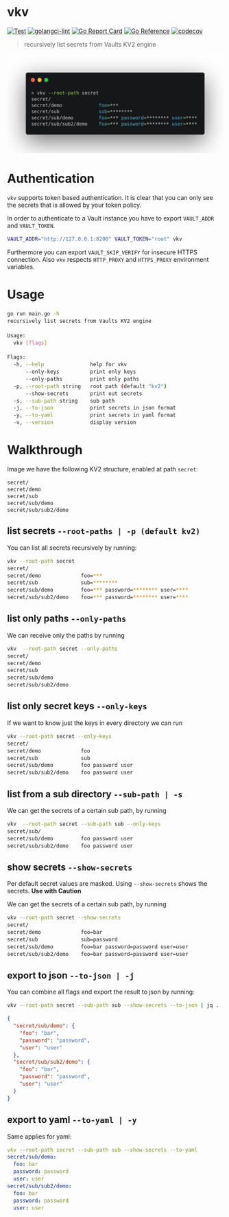 # vkv
[![Test](https://github.com/FalcoSuessgott/vkv/actions/workflows/test.yml/badge.svg)](https://github.com/FalcoSuessgott/vkv/actions/workflows/test.yml) [![golangci-lint](https://github.com/FalcoSuessgott/vkv/actions/workflows/lint.yml/badge.svg)](https://github.com/FalcoSuessgott/vkv/actions/workflows/lint.yml) [![Go Report Card](https://goreportcard.com/badge/github.com/FalcoSuessgott/vkv)](https://goreportcard.com/report/github.com/FalcoSuessgott/vkv) [![Go Reference](https://pkg.go.dev/badge/github.com/FalcoSuessgott/vkv.svg)](https://pkg.go.dev/github.com/FalcoSuessgott/vkv) [![codecov](https://codecov.io/gh/FalcoSuessgott/vkv/branch/main/graph/badge.svg?token=Y5K4SID71F)](https://codecov.io/gh/FalcoSuessgott/vkv)

> recursively list secrets from Vaults KV2 engine

![img](assets/example.png)

# Authentication
`vkv` supports token based authentication. It is clear that you can only see the secrets that is allowed by your token policy.

In order to authenticate to a Vault instance you have to export `VAULT_ADDR` and `VAULT_TOKEN`.

```bash
VAULT_ADDR="http://127.0.0.1:8200" VAULT_TOKEN="root" vkv
```

Furthermore you can export `VAULT_SKIP_VERIFY` for insecure HTTPS connection. Also `vkv` respects `HTTP_PROXY` and `HTTPS_PROXY` environment variables.

# Usage
```bash
go run main.go -h
recursively list secrets from Vaults KV2 engine

Usage:
  vkv [flags]

Flags:
  -h, --help               help for vkv
      --only-keys          print only keys
      --only-paths         print only paths
  -p, --root-path string   root path (default "kv2")
      --show-secrets       print out secrets
  -s, --sub-path string    sub path
  -j, --to-json            print secrets in json format
  -y, --to-yaml            print secrets in yaml format
  -v, --version            display version
```

# Walkthrough
Image we have the following KV2 structure, enabled at path `secret`:

```
secret/
secret/demo
secret/sub
secret/sub/demo
secret/sub/sub2/demo
```

## list secrets `--root-paths | -p (default kv2)`
You can list all secrets recursively by running:

```bash
vkv --root-path secret
secret/
secret/demo             foo=***
secret/sub              sub=********
secret/sub/demo         foo=*** password=******** user=****
secret/sub/sub2/demo    foo=*** password=******** user=****
```

## list only paths `--only-paths`
We can receive only the paths by running

```bash
vkv  --root-path secret --only-paths
secret/
secret/demo
secret/sub
secret/sub/demo
secret/sub/sub2/demo
```

## list only secret keys  `--only-keys`
If we want to know just the keys in every directory we can run

```bash
vkv --root-path secret --only-keys
secret/
secret/demo             foo
secret/sub              sub
secret/sub/demo         foo password user
secret/sub/sub2/demo    foo password user
```

## list from a sub directory `--sub-path | -s`
We can get the secrets of a certain sub path, by running

```bash
vkv  --root-path secret --sub-path sub --only-keys
secret/sub/
secret/sub/demo         foo password user
secret/sub/sub2/demo    foo password user
```

## show secrets  `--show-secrets`
Per default secret values are masked. Using `--show-secrets` shows the secrets. **Use with Caution**

We can get the secrets of a certain sub path, by running

```bash
vkv --root-path secret --show-secrets
secret/
secret/demo             foo=bar
secret/sub              sub=password
secret/sub/demo         foo=bar password=password user=user
secret/sub/sub2/demo    foo=bar password=password user=user
```

## export to json `--to-json | -j`
You can combine all flags and export the result to json by running:

```bash
vkv --root-path secret --sub-path sub --show-secrets --to-json | jq .
```

```json
{
  "secret/sub/demo": {
    "foo": "bar",
    "password": "password",
    "user": "user"
  },
  "secret/sub/sub2/demo": {
    "foo": "bar",
    "password": "password",
    "user": "user"
  }
}
```

## export to yaml  `--to-yaml | -y`
Same applies for yaml:

```yaml
vkv --root-path secret --sub-path sub --show-secrets --to-yaml
secret/sub/demo:
  foo: bar
  password: password
  user: user
secret/sub/sub2/demo:
  foo: bar
  password: password
  user: user
```
